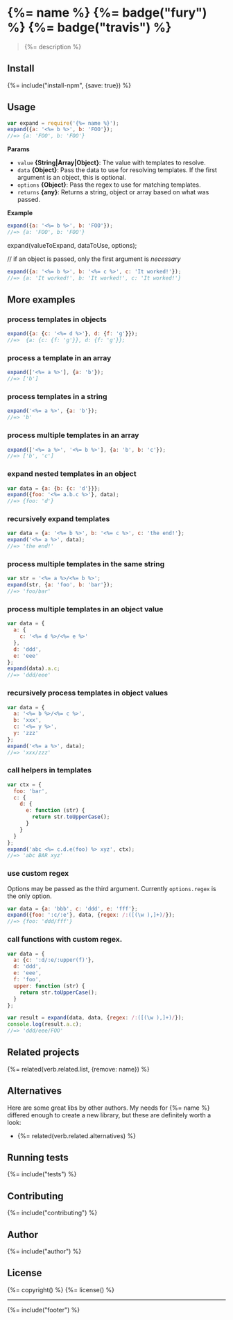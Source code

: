 # {%= name %} {%= badge("fury") %} {%= badge("travis") %}

> {%= description %}

## Install
{%= include("install-npm", {save: true}) %}

## Usage

```js
var expand = require('{%= name %}');
expand({a: '<%= b %>', b: 'FOO'});
//=> {a: 'FOO', b: 'FOO'}
```

**Params**

* `value` **{String|Array|Object}**: The value with templates to resolve.
* `data` **{Object}**: Pass the data to use for resolving templates. If the first argument is an object, this is optional.
* `options` **{Object}**: Pass the regex to use for matching templates. 
* `returns` **{any}**: Returns a string, object or array based on what was passed.

**Example**

```js
expand({a: '<%= b %>', b: 'FOO'});
//=> {a: 'FOO', b: 'FOO'}
```


expand(valueToExpand, dataToUse, options);

// if an object is passed, only the first argument is _necessary_

```js
expand({a: '<%= b %>', b: '<%= c %>', c: 'It worked!'});
//=> {a: 'It worked!', b: 'It worked!', c: 'It worked!'}
```

## More examples


### process templates in objects

```js
expand({a: {c: '<%= d %>'}, d: {f: 'g'}});
//=>  {a: {c: {f: 'g'}}, d: {f: 'g'}};
```

### process a template in an array

```js
expand(['<%= a %>'], {a: 'b'});
//=> ['b']
```

### process templates in a string

```js
expand('<%= a %>', {a: 'b'});
//=> 'b'
```

### process multiple templates in an array

```js
expand(['<%= a %>', '<%= b %>'], {a: 'b', b: 'c'});
//=> ['b', 'c']
```

### expand nested templates in an object

```js
var data = {a: {b: {c: 'd'}}};
expand({foo: '<%= a.b.c %>'}, data);
//=> {foo: 'd'}
```

### recursively expand templates

```js
var data = {a: '<%= b %>', b: '<%= c %>', c: 'the end!'};
expand('<%= a %>', data);
//=> 'the end!'
```

### process multiple templates in the same string

```js
var str = '<%= a %>/<%= b %>';
expand(str, {a: 'foo', b: 'bar'});
//=> 'foo/bar'
```

### process multiple templates in an object value

```js
var data = {
  a: {
    c: '<%= d %>/<%= e %>'
  },
  d: 'ddd',
  e: 'eee'
};
expand(data).a.c;
//=> 'ddd/eee'
```

### recursively process templates in object values

```js
var data = {
  a: '<%= b %>/<%= c %>',
  b: 'xxx',
  c: '<%= y %>',
  y: 'zzz'
};
expand('<%= a %>', data);
//=> 'xxx/zzz'
```

### call helpers in templates

```js
var ctx = {
  foo: 'bar',
  c: {
    d: {
      e: function (str) {
        return str.toUpperCase();
      }
    }
  }
};
expand('abc <%= c.d.e(foo) %> xyz', ctx);
//=> 'abc BAR xyz'
```

### use custom regex

Options may be passed as the third argument. Currently `options.regex` is the only option.

```js
var data = {a: 'bbb', c: 'ddd', e: 'fff'};
expand({foo: ':c/:e'}, data, {regex: /:([(\w ),]+)/});
//=> {foo: 'ddd/fff'}
```

### call functions with custom regex.

```js
var data = {
  a: {c: ':d/:e/:upper(f)'},
  d: 'ddd',
  e: 'eee',
  f: 'foo',
  upper: function (str) {
    return str.toUpperCase();
  }
};

var result = expand(data, data, {regex: /:([(\w ),]+)/});
console.log(result.a.c);
//=> 'ddd/eee/FOO'
```

## Related projects
{%= related(verb.related.list, {remove: name}) %}  

## Alternatives

Here are some great libs by other authors. My needs for {%= name %} differed enough to create a new library, but these are definitely worth a look:

* {%= related(verb.related.alternatives) %}  

## Running tests
{%= include("tests") %}

## Contributing
{%= include("contributing") %}

## Author
{%= include("author") %}

## License
{%= copyright() %}
{%= license() %}

***

{%= include("footer") %}
